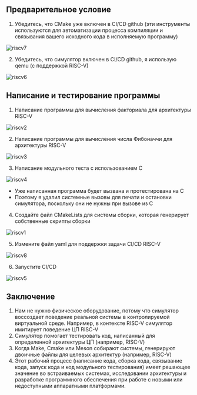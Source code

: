 ## Предварительное условие
1. Убедитесь, что CMake уже включен в CI/CD github (эти инструменты используются для автоматизации процесса компиляции и связывания вашего исходного кода в исполняемую программу)


![riscv7](https://github.com/user-attachments/assets/2de58100-cdd9-4320-b7e2-b9d19968223b)



2. Убедитесь, что симулятор включен в CI/CD github, я использую qemu (с поддержкой RISC-V)


![riscv6](https://github.com/user-attachments/assets/f8e3a8bc-94a5-4873-9e53-a77e88b6e3a4)



## Написание и тестирование программы
1. Написание программы для вычисления факториала для архитектуры RISC-V


![riscv2](https://github.com/user-attachments/assets/7326be99-3f3f-4cd9-8526-942e5a6b1019)




2. Написание программы для вычисления числа Фибоначчи для архитектуры RISC-V


![riscv3](https://github.com/user-attachments/assets/24755859-04fc-43c5-9a37-0600e59bbe25)


3. Написание модульного теста с использованием C


![riscv4](https://github.com/user-attachments/assets/62a99292-e6fd-421c-9d1f-05b85e85665a)

- Уже написанная программа будет вызвана и протестирована на C
- Поэтому я удалил системные вызовы для печати и остановки симулятора, поскольку они не нужны при вызове из C
4. Создайте файл CMakeLists для системы сборки, которая генерирует собственные скрипты сборки


![riscv1](https://github.com/user-attachments/assets/2426862d-47bb-4e0a-8489-17be099248b1)

  
5. Измените файл yaml для поддержки задачи CI/CD RISC-V



![riscv8](https://github.com/user-attachments/assets/a04fac90-846b-4201-8612-c850028a7819)


6. Запустите CI/CD



![riscv5](https://github.com/user-attachments/assets/d33a9d51-6469-4f84-8f33-b1c5af578219)



## Заключение
1. Нам не нужно физическое оборудование, потому что симулятор воссоздает поведение реальной системы в контролируемой виртуальной среде. Например, в контексте RISC-V симулятор имитирует поведение ЦП RISC-V
2. Симулятор помогает тестировать код, написанный для определенной архитектуры ЦП (например, RISC-V)
3. Когда Make, Cmake или Meson собирают системы, генерируют двоичные файлы для целевых архитектур (например, RISC-V)
4. Этот рабочий процесс (написание кода, сборка кода, связывание кода, запуск кода и код модульного тестирования) имеет решающее значение во встраиваемых системах, исследовании архитектуры и разработке программного обеспечения при работе с новыми или недоступными аппаратными платформами.
